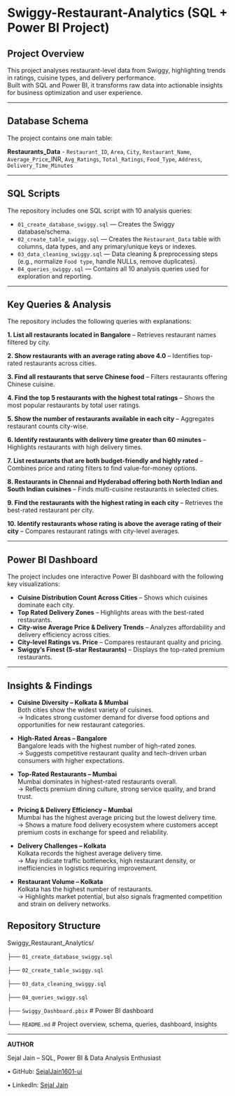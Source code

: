 # Swiggy-Restaurant-Analytics (SQL + Power BI Project)

## Project Overview
This project analyses restaurant-level data from Swiggy, highlighting trends in ratings, cuisine types, and delivery performance.  
Built with SQL and Power BI, it transforms raw data into actionable insights for business optimization and user experience.

---
## Database Schema
The project contains one main table:

**Restaurants_Data** -
`Restaurant_ID`, `Area`, `City`, `Restaurant_Name`, `Average_Price`_INR, `Avg_Ratings`, `Total_Ratings`, `Food_Type`, `Address`, `Delivery_Time_Minutes`

---
## SQL Scripts
The repository includes one SQL script with 10 analysis queries:

- `01_create_database_swiggy.sql` — Creates the Swiggy database/schema.
- `02_create_table_swiggy.sql` — Creates the `Restaurant_Data` table with columns, data types, and any primary/unique keys or indexes.
- `03_data_cleaning_swiggy.sql` — Data cleaning & preprocessing steps (e.g., normalize `Food type`, handle NULLs, remove duplicates).
- `04_queries_swiggy.sql` — Contains all 10 analysis queries used for exploration and reporting.

---
## Key Queries & Analysis
The repository includes the following queries with explanations:

**1. List all restaurants located in Bangalore** – Retrieves restaurant names filtered by city.  

**2. Show restaurants with an average rating above 4.0** – Identifies top-rated restaurants across cities.  

**3. Find all restaurants that serve Chinese food** – Filters restaurants offering Chinese cuisine.  

**4. Find the top 5 restaurants with the highest total ratings** – Shows the most popular restaurants by total user ratings.  

**5. Show the number of restaurants available in each city** – Aggregates restaurant counts city-wise.  

**6. Identify restaurants with delivery time greater than 60 minutes** – Highlights restaurants with high delivery times.  

**7. List restaurants that are both budget-friendly and highly rated** – Combines price and rating filters to find value-for-money options.  

**8. Restaurants in Chennai and Hyderabad offering both North Indian and South Indian cuisines** – Finds multi-cuisine restaurants in selected cities.  

**9. Find the restaurants with the highest rating in each city** – Retrieves the best-rated restaurant per city.  

**10. Identify restaurants whose rating is above the average rating of their city** – Compares restaurant ratings with city-level averages.  

---
## Power BI Dashboard
The project includes one interactive Power BI dashboard with the following key visualizations:

- **Cuisine Distribution Count Across Cities** – Shows which cuisines dominate each city.  
- **Top Rated Delivery Zones** – Highlights areas with the best-rated restaurants.  
- **City-wise Average Price & Delivery Trends** – Analyzes affordability and delivery efficiency across cities.  
- **City-level Ratings vs. Price** – Compares restaurant quality and pricing.  
- **Swiggy’s Finest (5-star Restaurants)** – Displays the top-rated premium restaurants.  

---
## Insights & Findings
- **Cuisine Diversity – Kolkata & Mumbai**  
  Both cities show the widest variety of cuisines.  
  → Indicates strong customer demand for diverse food options and opportunities for new restaurant categories.

- **High-Rated Areas – Bangalore**  
  Bangalore leads with the highest number of high-rated zones.  
  → Suggests competitive restaurant quality and tech-driven urban consumers with higher expectations.

- **Top-Rated Restaurants – Mumbai**  
  Mumbai dominates in highest-rated restaurants overall.  
  → Reflects premium dining culture, strong service quality, and brand trust.

- **Pricing & Delivery Efficiency – Mumbai**  
  Mumbai has the highest average pricing but the lowest delivery time.  
  → Shows a mature food delivery ecosystem where customers accept premium costs in exchange for speed and reliability.

- **Delivery Challenges – Kolkata**  
  Kolkata records the highest average delivery time.  
  → May indicate traffic bottlenecks, high restaurant density, or inefficiencies in logistics requiring improvement.

- **Restaurant Volume – Kolkata**  
  Kolkata has the highest number of restaurants.  
  → Highlights market potential, but also signals fragmented competition and strain on delivery networks.
  
## Repository Structure
Swiggy_Restaurant_Analytics/

├── `01_create_database_swiggy.sql`  

├── `02_create_table_swiggy.sql` 

├── `03_data_cleaning_swiggy.sql`  

├── `04_queries_swiggy.sql`  

├── `Swiggy_Dashboard.pbix`      # Power BI dashboard 

└── `README.md`                  # Project overview, schema, queries, dashboard, insights

---
**AUTHOR**  

Sejal Jain – SQL, Power BI & Data Analysis Enthusiast  

•	GitHub: [SejalJain1601-ui](https://github.com/sejaljain1601-ui)  

•	LinkedIn: [Sejal Jain](www.linkedin.com/in/sejal-jain-lko) 
